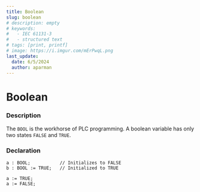 ```yaml
---
title: Boolean
slug: boolean
# description: empty
# keywords:
#   - IEC 61131-3
#   - structured text
# tags: [print, printf]
# image: https://i.imgur.com/mErPwqL.png
last_update:
  date: 6/5/2024
  author: aparman
---
```


# Boolean

### Description

The `BOOL` is the workhorse of PLC programming. A boolean variable has only two states `FALSE` and `TRUE`.

### Declaration

```iecst
a : BOOL;           // Initializes to FALSE
b : BOOL := TRUE;   // Initialized to TRUE

a := TRUE;
a := FALSE;
```

